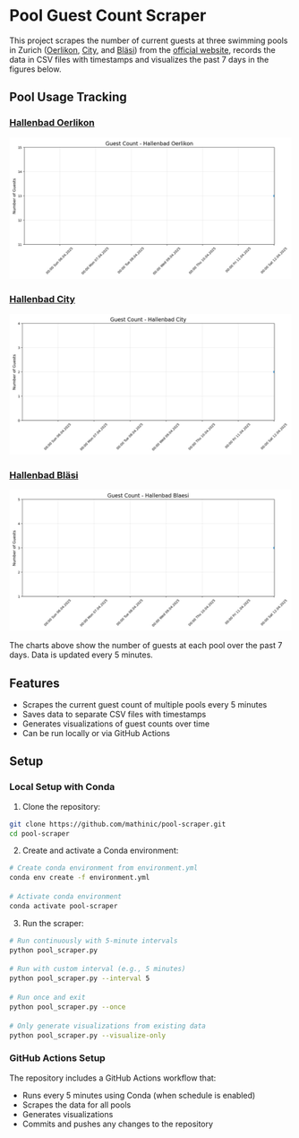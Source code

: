 # Pool Guest Count Scraper

This project scrapes the number of current guests at three swimming pools in Zurich ([Oerlikon](https://www.stadt-zuerich.ch/de/stadtleben/sport-und-erholung/sport-und-badeanlagen/hallenbaeder/oerlikon.html), [City](https://www.stadt-zuerich.ch/de/stadtleben/sport-und-erholung/sport-und-badeanlagen/hallenbaeder/city.html), and [Bläsi](https://www.stadt-zuerich.ch/de/stadtleben/sport-und-erholung/sport-und-badeanlagen/hallenbaeder/blaesi.html)) from the [official website](https://www.stadt-zuerich.ch/de/stadtleben/sport-und-erholung/sport-und-badeanlagen/hallenbaeder.html), records the data in CSV files with timestamps and visualizes the past 7 days in the figures below.

## Pool Usage Tracking

### [Hallenbad Oerlikon](https://www.stadt-zuerich.ch/de/stadtleben/sport-und-erholung/sport-und-badeanlagen/hallenbaeder/oerlikon.html)
![Hallenbad Oerlikon Guest Count](data/hallenbad_oerlikon_visualization.png)

### [Hallenbad City](https://www.stadt-zuerich.ch/de/stadtleben/sport-und-erholung/sport-und-badeanlagen/hallenbaeder/city.html)
![Hallenbad City Guest Count](data/hallenbad_city_visualization.png)

### [Hallenbad Bläsi](https://www.stadt-zuerich.ch/de/stadtleben/sport-und-erholung/sport-und-badeanlagen/hallenbaeder/blaesi.html)
![Hallenbad Bläsi Guest Count](data/hallenbad_blaesi_visualization.png)

The charts above show the number of guests at each pool over the past 7 days. Data is updated every 5 minutes.

## Features

- Scrapes the current guest count of multiple pools every 5 minutes
- Saves data to separate CSV files with timestamps
- Generates visualizations of guest counts over time
- Can be run locally or via GitHub Actions


## Setup

### Local Setup with Conda

1. Clone the repository:
```bash
git clone https://github.com/mathinic/pool-scraper.git
cd pool-scraper
```

2. Create and activate a Conda environment:
```bash
# Create conda environment from environment.yml
conda env create -f environment.yml

# Activate conda environment
conda activate pool-scraper
```

3. Run the scraper:
```bash
# Run continuously with 5-minute intervals
python pool_scraper.py

# Run with custom interval (e.g., 5 minutes)
python pool_scraper.py --interval 5

# Run once and exit
python pool_scraper.py --once

# Only generate visualizations from existing data
python pool_scraper.py --visualize-only
```

### GitHub Actions Setup

The repository includes a GitHub Actions workflow that:
- Runs every 5 minutes using Conda (when schedule is enabled)
- Scrapes the data for all pools
- Generates visualizations
- Commits and pushes any changes to the repository